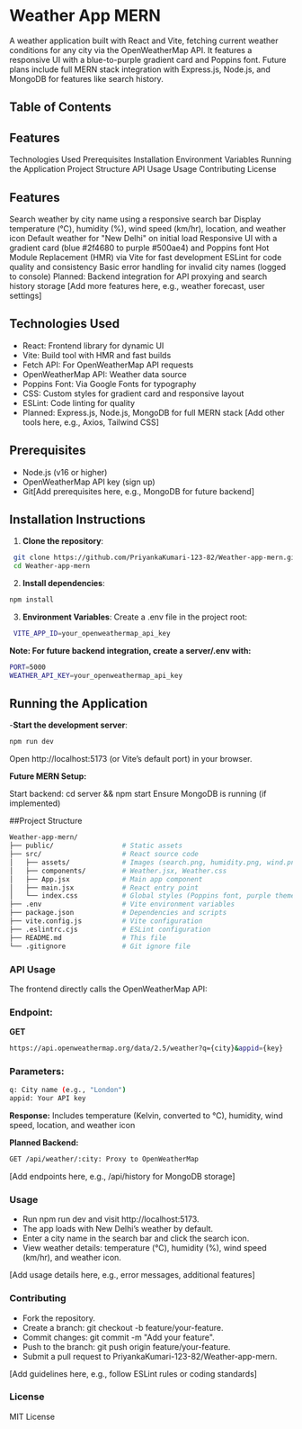 # Weather App MERN
A weather application built with React and Vite, fetching current weather conditions for any city via the OpenWeatherMap API. It features a responsive UI with a blue-to-purple gradient card and Poppins font. Future plans include full MERN stack integration with Express.js, Node.js, and MongoDB for features like search history.

## Table of Contents

## Features
Technologies Used
Prerequisites
Installation
Environment Variables
Running the Application
Project Structure
API Usage
Usage
Contributing
License

## Features

Search weather by city name using a responsive search bar
Display temperature (°C), humidity (%), wind speed (km/hr), location, and weather icon
Default weather for "New Delhi" on initial load
Responsive UI with a gradient card (blue #2f4680 to purple #500ae4) and Poppins font
Hot Module Replacement (HMR) via Vite for fast development
ESLint for code quality and consistency
Basic error handling for invalid city names (logged to console)
Planned: Backend integration for API proxying and search history storage
[Add more features here, e.g., weather forecast, user settings]

## Technologies Used

- React: Frontend library for dynamic UI
- Vite: Build tool with HMR and fast builds
- Fetch API: For OpenWeatherMap API requests
- OpenWeatherMap API: Weather data source
- Poppins Font: Via Google Fonts for typography
- CSS: Custom styles for gradient card and responsive layout
- ESLint: Code linting for quality
- Planned: Express.js, Node.js, MongoDB for full MERN stack [Add other tools here, e.g., Axios, Tailwind CSS]

## Prerequisites

- Node.js (v16 or higher)
- OpenWeatherMap API key (sign up)
- Git[Add prerequisites here, e.g., MongoDB for future backend]

## Installation Instructions

1. **Clone the repository**:
```bash
 git clone https://github.com/PriyankaKumari-123-82/Weather-app-mern.git
 cd Weather-app-mern
```


2. **Install dependencies**:
```bash
npm install
```

3. **Environment Variables**:
  Create a .env file in the project root:
```bash
 VITE_APP_ID=your_openweathermap_api_key
```

**Note: For future backend integration, create a server/.env with:**
```bash
PORT=5000
WEATHER_API_KEY=your_openweathermap_api_key
```

## Running the Application

-**Start the development server**:
```bash
npm run dev
```

Open http://localhost:5173 (or Vite’s default port) in your browser.

**Future MERN Setup:**

Start backend: cd server && npm start
Ensure MongoDB is running (if implemented)


##Project Structure
```bash
Weather-app-mern/
├── public/                 # Static assets
├── src/                    # React source code
│   ├── assets/             # Images (search.png, humidity.png, wind.png)
│   ├── components/         # Weather.jsx, Weather.css
│   ├── App.jsx             # Main app component
│   ├── main.jsx            # React entry point
│   └── index.css           # Global styles (Poppins font, purple theme #e2d4ff)
├── .env                    # Vite environment variables
├── package.json            # Dependencies and scripts
├── vite.config.js          # Vite configuration
├── .eslintrc.cjs           # ESLint configuration
├── README.md               # This file
└── .gitignore              # Git ignore file
```

### API Usage
The frontend directly calls the OpenWeatherMap API:

### Endpoint:
**GET**
```bash
https://api.openweathermap.org/data/2.5/weather?q={city}&appid={key}
```

### Parameters:
```bash
q: City name (e.g., "London")
appid: Your API key
```

**Response:** Includes temperature (Kelvin, converted to °C), humidity, wind speed, location, and weather icon


**Planned Backend:**
```bash
GET /api/weather/:city: Proxy to OpenWeatherMap
```
[Add endpoints here, e.g., /api/history for MongoDB storage]


### Usage

- Run npm run dev and visit http://localhost:5173.
- The app loads with New Delhi’s weather by default.
- Enter a city name in the search bar and click the search icon.
- View weather details: temperature (°C), humidity (%), wind speed (km/hr), and weather icon.


[Add usage details here, e.g., error messages, additional features]

### Contributing

- Fork the repository.
- Create a branch: git checkout -b feature/your-feature.
- Commit changes: git commit -m "Add your feature".
- Push to the branch: git push origin feature/your-feature.
- Submit a pull request to PriyankaKumari-123-82/Weather-app-mern.


[Add guidelines here, e.g., follow ESLint rules or coding standards]

### License
MIT License
